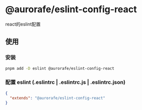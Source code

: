# @aurorafe/eslint-config-react

react的eslint配置

## 使用

### 安装

```bash
pnpm add -D eslint @aurorafe/eslint-config-react
```

### 配置 eslint (.eslintrc | .eslintrc.js | .eslintrc.json)

```json
{
  "extends": "@aurorafe/eslint-config-react"
}
```
